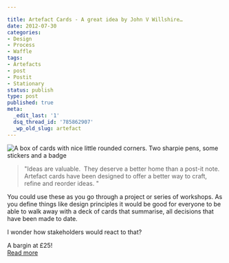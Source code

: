 ```yaml
---

title: Artefact Cards - A great idea by John V Willshire…
date: 2012-07-30
categories:
- Design
- Process
- Waffle
tags:
- Artefacts
- post
- Postit
- Stationary
status: publish
type: post
published: true
meta:
  _edit_last: '1'
  dsq_thread_id: '785862907'
  _wp_old_slug: artefact
---
```

<p><img src="http://cdn.shopify.com/s/files/1/0162/3694/products/photo_5.jpg?296" alt="A box of cards with nice little rounded corners. Two sharpie pens, some stickers and a badge" /></p>

<blockquote>
  <p>"Ideas are valuable.  They deserve a better home than a post-it note.  Artefact cards have been designed to offer a better way to craft, refine and reorder ideas. "</p>
</blockquote>

<p>You could use these as you go through a project or series of workshops. As you define things like design principles it would be good for everyone to be able to walk away with a deck of cards that summarise, all decisions that have been made to date.</p>

<p>I wonder how stakeholders would react to that?</p>

<p>A bargin at £25!<br />
<a href="http://shop.smithery.co/">Read more</a></p>
